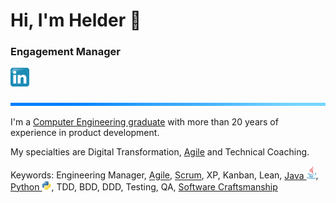 # Hi, I'm Helder 👋
### Engagement Manager

[<img src="./img/linkedin.png" alt="linkedin" width="30"/>](https://linkedin.com/in/hemarque)

![](./img/blue-line.png)

I'm a [Computer Engineering graduate](https://ingenieria.ucab.edu.ve/informatica/) with more than 20 years of experience in product development.

My specialties are Digital Transformation, [Agile](https://agilemanifesto.org/) and Technical Coaching.

Keywords: Engineering Manager, [Agile](https://agilemanifesto.org/), [Scrum](https://scrumguides.org/), XP, Kanban, Lean, [Java <img src="./img/java.png" alt="linkedin" width="15"/>](https://www.java.com/), [Python <img src="./img/python.png" alt="linkedin" width="15"/>](https://www.python.org/), TDD, BDD, DDD, Testing, QA, [Software Craftsmanship](https://manifesto.softwarecraftsmanship.org/)
